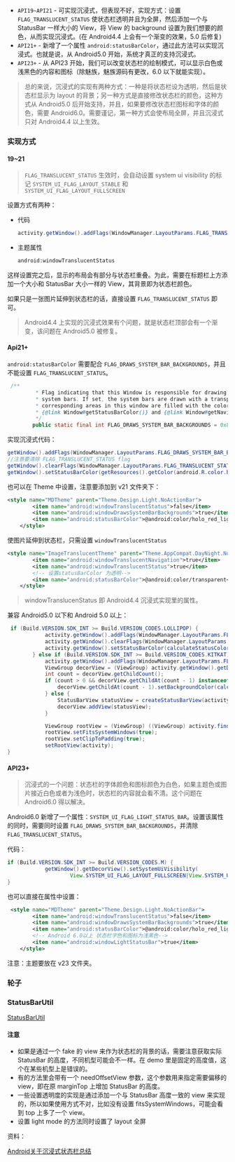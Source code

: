 



+ `API19~API21` - 可实现沉浸式，但表现不好，实现方式：设置 `FLAG_TRANSLUCENT_STATUS` 使状态栏透明并且为全屏，然后添加一个与 StatusBar 一样大小的 View，将 View 的 background 设置为我们想要的颜色，从而实现沉浸式。(在 Android4.4 上会有一个渐变的效果，5.0 后修复)
+ `API21+` - 新增了一个属性 `android:statusBarColor`，通过此方法可以实现沉浸式。也就是说，从 Android5.0 开始，系统才真正的支持沉浸式。
+ `API23+` - 从 API23 开始，我们可以改变状态栏的绘制模式，可以显示白色或浅黑色的内容和图标（除魅族，魅族源码有更改，6.0 以下就能实现）。

> 总的来说，沉浸式的实现有两种方式：一种是将状态栏设为透明，然后是状态栏显示为 layout 的背景；另一种方式是直接修改状态栏的颜色，这种方式从 Android5.0 后开始支持，并且，如果要修改状态栏图标和字体的颜色，需要 Android6.0。需要谨记，第一种方式会使布局全屏，并且沉浸式只对 Android4.4 以上生效。



### 实现方式

#### 19~21

> `FLAG_TRANSLUCENT_STATUS` 生效时，会自动设置 system ui visibility 的标记 `SYSTEM_UI_FLAG_LAYOUT_STABLE` 和 `SYSTEM_UI_FLAG_LAYOUT_FULLSCREEN`

设置方式有两种：

+ 代码

  ```java
  activity.getWindow().addFlags(WindowManager.LayoutParams.FLAG_TRANSLUCENT_STATUS);
  ```

+ 主题属性

  ```xml
  android:windowTranslucentStatus
  ```

这样设置完之后，显示的布局会有部分与状态栏重叠。为此，需要在标题栏上方添加一个大小和 StatusBar 大小一样的 View，其背景即为状态栏颜色。

如果只是一张图片延伸到状态栏的话，直接设置 `FLAG_TRANSLUCENT_STATUS` 即可。

> Android4.4 上实现的沉浸式效果有个问题，就是状态栏顶部会有一个渐变，该问题在 Android5.0 被修复。



#### Api21+

`android:statusBarColor` 需要配合 `FLAG_DRAWS_SYSTEM_BAR_BACKGROUNDS`，并且不能设置 `FLAG_TRANSLUCENT_STATUS`。

```java
 /**
         * Flag indicating that this Window is responsible for drawing the background for the
         * system bars. If set, the system bars are drawn with a transparent background and the
         * corresponding areas in this window are filled with the colors specified in
         * {@link Window#getStatusBarColor()} and {@link Window#getNavigationBarColor()}.
         */
        public static final int FLAG_DRAWS_SYSTEM_BAR_BACKGROUNDS = 0x80000000;
```

实现沉浸式代码：

```java
getWindow().addFlags(WindowManager.LayoutParams.FLAG_DRAWS_SYSTEM_BAR_BACKGROUNDS);
//注意要清除 FLAG_TRANSLUCENT_STATUS flag
getWindow().clearFlags(WindowManager.LayoutParams.FLAG_TRANSLUCENT_STATUS);
getWindow().setStatusBarColor(getResources().getColor(android.R.color.holo_red_light));
```

 也可以在 Theme 中设置，注意要添加到 v21 文件夹下：

```xml
<style name="MDTheme" parent="Theme.Design.Light.NoActionBar">
        <item name="android:windowTranslucentStatus">false</item>
        <item name="android:windowDrawsSystemBarBackgrounds">true</item>
        <item name="android:statusBarColor">@android:color/holo_red_light</item>
    </style>
```

使图片延伸到状态栏，只需设置 `windowTranslucentStatus`

```xml
<style name="ImageTranslucentTheme" parent="Theme.AppCompat.DayNight.NoActionBar">
        <item name="android:windowTranslucentNavigation">true</item>
        <item name="android:windowTranslucentStatus">true</item>
        <!-- 设置statusBarColor 为透明-->
        <item name="android:statusBarColor">@android:color/transparent</item>
    </style>
```

> windowTranslucenStatus 即 Android4.4 沉浸式实现里的属性。

兼容 Android5.0 以下和 Android 5.0 以上：

```java
 if (Build.VERSION.SDK_INT >= Build.VERSION_CODES.LOLLIPOP) {
            activity.getWindow().addFlags(WindowManager.LayoutParams.FLAG_DRAWS_SYSTEM_BAR_BACKGROUNDS);
            activity.getWindow().clearFlags(WindowManager.LayoutParams.FLAG_TRANSLUCENT_STATUS);
            activity.getWindow().setStatusBarColor(calculateStatusColor(color, statusBarAlpha));
        } else if (Build.VERSION.SDK_INT >= Build.VERSION_CODES.KITKAT) {
            activity.getWindow().addFlags(WindowManager.LayoutParams.FLAG_TRANSLUCENT_STATUS);
            ViewGroup decorView = (ViewGroup) activity.getWindow().getDecorView();
            int count = decorView.getChildCount();
            if (count > 0 && decorView.getChildAt(count - 1) instanceof StatusBarView) {
                decorView.getChildAt(count - 1).setBackgroundColor(calculateStatusColor(color, statusBarAlpha));
            } else {
                StatusBarView statusView = createStatusBarView(activity, color, statusBarAlpha);
                decorView.addView(statusView);
            }

            ViewGroup rootView = (ViewGroup) ((ViewGroup) activity.findViewById(android.R.id.content)).getChildAt(0);
            rootView.setFitsSystemWindows(true);
            rootView.setClipToPadding(true);
            setRootView(activity);
}
```



#### API23+

> 沉浸式的一个问题：状态栏的字体颜色和图标颜色为白色，如果主题色或图片接近白色或者为浅色时，状态栏的内容就会看不清。这个问题在 Android6.0 得以解决。

Android6.0 新增了一个属性：`SYSTEM_UI_FLAG_LIGHT_STATUS_BAR`。设置该属性的同时，需要同时设置 `FLAG_DRAWS_SYSTEM_BAR_BACKGROUNDS`，并清除 `FLAG_TRANSLUCENT_STATUS`。

代码：

```java
if (Build.VERSION.SDK_INT >= Build.VERSION_CODES.M) {
            getWindow().getDecorView().setSystemUiVisibility(
                    View.SYSTEM_UI_FLAG_LAYOUT_FULLSCREEN|View.SYSTEM_UI_FLAG_LIGHT_STATUS_BAR);
}
```

也可以直接在属性中设置：

```xml
 <style name="MDTheme" parent="Theme.Design.Light.NoActionBar">
        <item name="android:windowTranslucentStatus">false</item>
        <item name="android:windowDrawsSystemBarBackgrounds">true</item>
        <item name="android:statusBarColor">@android:color/holo_red_light</item>
        <!-- Android 6.0以上 状态栏字色和图标为浅黑色-->
        <item name="android:windowLightStatusBar">true</item>
    </style>
```

 注意：主题要放在 v23 文件夹。



### 轮子

### StatusBarUtil

[StatusBarUtil](https://github.com/laobie/StatusBarUtil)

#### 注意

+ 如果是通过一个 fake 的 view 来作为状态栏的背景的话，需要注意获取实际 StatusBar 的高度，不同机型可能会不一样。在 demo 里是固定的高度值，这个在某些机型上是错误的。
+ 有的方法里会带有一个 needOffsetView 参数，这个参数用来指定需要偏移的 view，即在原 marginTop 上增加 StatusBar 的高度。
+ 一些设置透明度的实现是通过添加一个与 StatusBar 高度一致的 view 来实现的，所以如果使用方式不对，比如没有设置 fitsSystemWindows，可能会看到 top 上多了一个 view。
+ 设置 light mode 的方法同时设置了 layout 全屏





资料：

[Android关于沉浸式状态栏总结](https://juejin.im/post/5989ded56fb9a03c3b6c8bde)